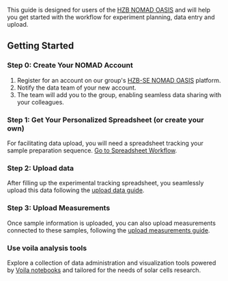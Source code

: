 This guide is designed for users of the [HZB NOMAD OASIS](https://nomad-hzb-se.de/nomad-oasis/gui/search/eln) and will help you get started with the workflow for experiment planning, data entry and upload.

## Getting Started

### Step 0: Create Your NOMAD Account
1. Register for an account on our group's [HZB-SE NOMAD OASIS](https://nomad-hzb-se.de/nomad-oasis/gui/about/information) platform.
2. Notify the data team of your new account.
3. The team will add you to the group, enabling seamless data sharing with your colleagues.

### Step 1: Get Your Personalized Spreadsheet (or create your own)
For facilitating data upload, you will need a spreadsheet tracking your sample preparation sequence. [Go to Spreadsheet Workflow](01-spreadsheet_workflow.md).
### Step 2: Upload data
After filling up the experimental tracking spreadsheet, you seamlessly upload this data following the [upload data guide](02-upload_data.md).
### Step 3: Upload Measurements
Once sample information is uploaded, you can also upload measurements connected to these samples, following the [upload measurements guide](03-upload_measurements.md).
### Use voila analysis tools
Explore a collection of data administration and visualization tools powered by [Voila notebooks](04-voila_analysis_tools.md) and tailored for the needs of solar cells research. 
